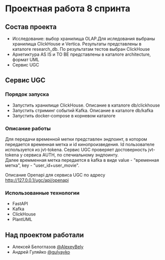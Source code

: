 # Проектная работа 8 спринта

## Состав проекта

- Исследование: выбор хранилища OLAP.Для иследования выбраны хранилища ClickHouse и Vertica. Результаты представлены в каталоге research_db. По результатам тестов выбран ClickHouse
- Архетиктура AS IS и TO BE представлены в каталоге architecture, формат UML
- Сервис UGC

## Сервис UGC

### Порядок запуска

- Запустить хранилище ClickHouse. Описание в каталоге db/clickhouse
- Запустить стриминг событий Kafka. Описание в каталоге db/kafka
- Запустить docker-compose в корневом каталоге

### Описание работы

Для передачи временной метки представлен эндпоинт, в котором передается временная метка и id кинопроизведения. Id пользователе используется из jvt-tokena. Сервис UGC проверяет достоверность jvt-tokena у сервиса AUTH, по спечиальному эндпоинту.  
Далее времменная метка передается в kafka в виде value - "временная метка", key - "user_id+user_movie".
 

Описание Openapi для сервиса UGC по адресу http://127.0.0.1/ugc/api/openapi

### Использованные технологии
    
- FastAPI
- Kafka 
- ClickHouse
- PlantUML

## Над проектом работали
- Алексей Белоглазов [@AlexeyBely](https://github.com/AlexeyBely)
- Андрей Гуляйко [@gulyayko](https://github.com/gulyayko)
